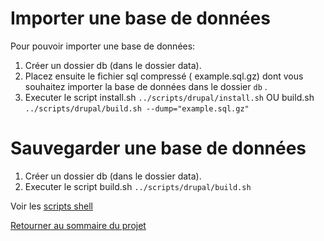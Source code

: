 # Importer une base de données

Pour pouvoir importer une base de données:
1. Créer un dossier db (dans le dossier data).
2. Placez ensuite le fichier sql compressé ( example.sql.gz) dont vous souhaitez importer la base de données dans le dossier `db` .
3. Executer le script install.sh `../scripts/drupal/install.sh` OU build.sh `../scripts/drupal/build.sh --dump="example.sql.gz"`


# Sauvegarder une base de données

1. Créer un dossier db (dans le dossier data).
2. Executer le script build.sh `../scripts/drupal/build.sh`


Voir les [scripts shell](../../scripts/drupal/LISEZMOI.md)

[Retourner au sommaire du projet](../../LISEZMOI.md)